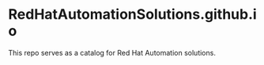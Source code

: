 # RedHatAutomationSolutions.github.io
This repo serves as a catalog for Red Hat Automation solutions.
